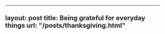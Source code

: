 
---
layout:       post
title:        Being grateful for everyday things
url:          "/posts/thanksgiving.html"
---
            